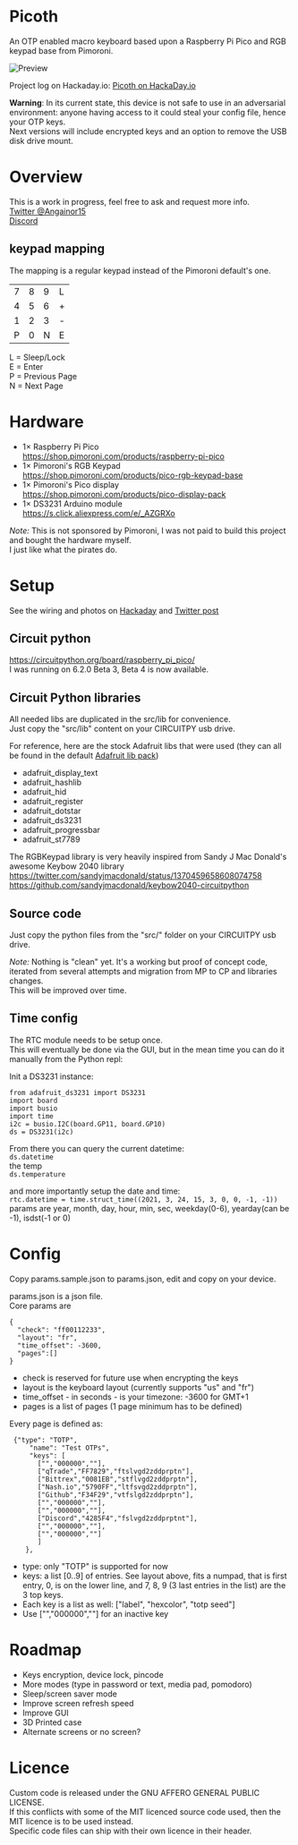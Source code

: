 # Picoth
An OTP enabled macro keyboard based upon a Raspberry Pi Pico and RGB keypad base from Pimoroni.

![Preview](https://pbs.twimg.com/media/ExEwmVaXMAUbIDw?format=png&name=small)

Project log on Hackaday.io: [Picoth on HackaDay.io](https://hackaday.io/project/177593-picoth-2fa-auth-with-pi-pico)

**Warning**: In its current state, this device is not safe to use in an adversarial environment: anyone having access to it could steal your config file, hence your OTP keys.    
Next versions will include encrypted keys and an option to remove the USB disk drive mount. 

# Overview

This is a work in progress, feel free to ask and request more info.  
[Twitter @Angainor15](https://twitter.com/Angainor15)  
[Discord](https://discord.gg/gy9xpuQK8A)


## keypad mapping

The mapping is a regular keypad instead of the Pimoroni default's one.

|||||  
|---|---|---|---|  
| 7 | 8 | 9 | L |  
| 4 | 5 | 6 | + |  
| 1 | 2 | 3 | - |  
| P | 0 | N | E |

L = Sleep/Lock  
E = Enter  
P = Previous Page  
N = Next Page  

# Hardware

- 1× Raspberry Pi Pico  
https://shop.pimoroni.com/products/raspberry-pi-pico
- 1× Pimoroni's RGB Keypad  
https://shop.pimoroni.com/products/pico-rgb-keypad-base
- 1× Pimoroni's Pico display  
https://shop.pimoroni.com/products/pico-display-pack
- 1× DS3231 Arduino module  
https://s.click.aliexpress.com/e/_AZGRXo

*Note:* This is not sponsored by Pimoroni, I was not paid to build this project and bought the hardware myself.  
I just like what the pirates do.

# Setup

See the wiring and photos on [Hackaday](https://hackaday.io/project/177593-picoth-2fa-auth-with-pi-pico/log/189173-definitive-wiring)
 and [Twitter post](https://twitter.com/Angainor15/status/1359431057611882498) 


## Circuit python

https://circuitpython.org/board/raspberry_pi_pico/  
I was running on 6.2.0 Beta 3, Beta 4 is now available.

## Circuit Python libraries

All needed libs are duplicated in the src/lib for convenience.  
Just copy the "src/lib" content on your CIRCUITPY usb drive.

For reference, here are the stock Adafruit libs that were used (they can all be found in the default [Adafruit lib pack](https://github.com/adafruit/Adafruit_CircuitPython_Bundle))  
  
- adafruit_display_text
- adafruit_hashlib
- adafruit_hid
- adafruit_register
- adafruit_dotstar
- adafruit_ds3231
- adafruit_progressbar
- adafruit_st7789

The RGBKeypad library is very heavily inspired from Sandy J Mac Donald's awesome Keybow 2040 library  
https://twitter.com/sandyjmacdonald/status/1370459658608074758  
https://github.com/sandyjmacdonald/keybow2040-circuitpython

## Source code

Just copy the python files from the "src/" folder on your CIRCUITPY usb drive.  

*Note:* Nothing is "clean" yet. It's a working but proof of concept code, iterated from several attempts and migration from MP to CP and libraries changes.  
This will be improved over time.  

## Time config

The RTC module needs to be setup once.  
This will eventually be done via the GUI, but in the mean time you can do it manually from the Python repl:

Init a DS3231 instance:  
```
from adafruit_ds3231 import DS3231
import board
import busio
import time
i2c = busio.I2C(board.GP11, board.GP10)
ds = DS3231(i2c)
```

From there you can query the current datetime:  
`ds.datetime`  
the temp  
`ds.temperature`  

and more importantly setup the date and time:  
`rtc.datetime = time.struct_time((2021, 3, 24, 15, 3, 0, 0, -1, -1))`    
params are year, month, day, hour, min, sec, weekday(0-6), yearday(can be -1), isdst(-1 or 0)

# Config

Copy params.sample.json to params.json, edit and copy on your device.

params.json is a json file.  
Core params are
```
{
  "check": "ff00112233",
  "layout": "fr",
  "time_offset": -3600,
  "pages":[]
}
```

- check is reserved for future use when encrypting the keys 
- layout is the keyboard layout (currently supports "us" and "fr")
- time_offset - in seconds - is your timezone: -3600 for GMT+1
- pages is a list of pages (1 page minimum has to be defined)

Every page is defined as:  

```
 {"type": "TOTP",
     "name": "Test OTPs",
     "keys": [
       ["","000000",""],
       ["qTrade","FF7829","ftslvgd2zddprptn"],
       ["Bittrex","0081EB","stflvgd2zddprptn"],
       ["Nash.io","5790FF","ltfsvgd2zddprptn"],
       ["Github","F34F29","vtfslgd2zddprptn"],
       ["","000000",""],
       ["","000000",""],
       ["Discord","4285F4","fslvgd2zddprptnt"],
       ["","000000",""],
       ["","000000",""]
       ]
    },

```

- type: only "TOTP" is supported for now
- keys: a list [0..9] of entries. See layout above, fits a numpad, that is first entry, 0, is on the lower line, and 7, 8, 9 (3 last entries in the list) are the 3 top keys.
- Each key is a list as well: ["label", "hexcolor", "totp seed"]
- Use ["","000000",""] for an inactive key
 
 
# Roadmap

- Keys encryption, device lock, pincode
- More modes (type in password or text, media pad, pomodoro)
- Sleep/screen saver mode
- Improve screen refresh speed
- Improve GUI
- 3D Printed case
- Alternate screens or no screen?


# Licence

Custom code is released under the GNU AFFERO GENERAL PUBLIC LICENSE.  
If this conflicts with some of the MIT licenced source code used, then the MIT licence is to be used instead.  
Specific code files can ship with their own licence in their header.
